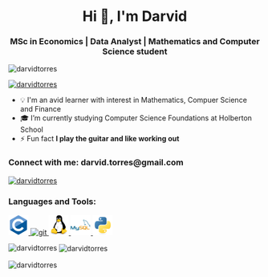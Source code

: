 <h1 align="center">Hi 👋, I'm Darvid</h1>
<h3 align="center">MSc in Economics | Data Analyst | Mathematics and Computer Science student</h3>

<p align="left"> <img src="https://komarev.com/ghpvc/?username=darvidtorres&label=Profile%20views&color=0e75b6&style=flat" alt="darvidtorres" /> </p>

<p align="left"> <a href="https://github.com/ryo-ma/github-profile-trophy"><img src="https://github-profile-trophy.vercel.app/?username=darvidtorres" alt="darvidtorres" /></a> </p>

- 💡 I'm an avid learner with interest in Mathematics, Compuer Science and Finance
- 🎓 I’m currently studying Computer Science Foundations at Holberton School
- ⚡ Fun fact **I play the guitar and like working out**

<h3 align="left">Connect with me: darvid.torres@gmail.com</h3>
<p align="left">
<a href="https://linkedin.com/in/darvidtorres" target="blank"><img align="center" src="https://raw.githubusercontent.com/rahuldkjain/github-profile-readme-generator/master/src/images/icons/Social/linked-in-alt.svg" alt="darvidtorres" height="30" width="40" /></a>
</p>

<h3 align="left">Languages and Tools:</h3>
<p align="left"> <a href="https://www.cprogramming.com/" target="_blank" rel="noreferrer"> <img src="https://raw.githubusercontent.com/devicons/devicon/master/icons/c/c-original.svg" alt="c" width="40" height="40"/> </a> <a href="https://git-scm.com/" target="_blank" rel="noreferrer"> <img src="https://www.vectorlogo.zone/logos/git-scm/git-scm-icon.svg" alt="git" width="40" height="40"/> </a> <a href="https://www.linux.org/" target="_blank" rel="noreferrer"> <img src="https://raw.githubusercontent.com/devicons/devicon/master/icons/linux/linux-original.svg" alt="linux" width="40" height="40"/> </a> <a href="https://www.mysql.com/" target="_blank" rel="noreferrer"> <img src="https://raw.githubusercontent.com/devicons/devicon/master/icons/mysql/mysql-original-wordmark.svg" alt="mysql" width="40" height="40"/> </a> <a href="https://www.python.org" target="_blank" rel="noreferrer"> <img src="https://raw.githubusercontent.com/devicons/devicon/master/icons/python/python-original.svg" alt="python" width="40" height="40"/> </a> </p>

<p><img align="left" src="https://github-readme-stats.vercel.app/api/top-langs?username=darvidtorres&show_icons=true&locale=en&layout=compact" alt="darvidtorres" /></p>

<p>&nbsp;<img align="center" src="https://github-readme-stats.vercel.app/api?username=darvidtorres&show_icons=true&locale=en" alt="darvidtorres" /></p>

<p><img align="center" src="https://github-readme-streak-stats.herokuapp.com/?user=darvidtorres&" alt="darvidtorres" /></p>
